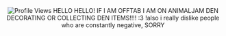 <div align="center"
 
![Profile Views](https://komarev.com/ghpvc/?username=RAB-IES&style=flat-square)
HELLO HELLO! IF I AM OFFTAB I AM ON ANIMALJAM DEN DECORATING OR COLLECTING DEN ITEMS!!!! :3 
!also i really dislike people who are constantly negative, SORRY





<!--
 
**RAB-IES/RAB-IES** is a ✨ _special_ ✨ repository because its `README.md` (this file) appears on your GitHub profile.

Here are some ideas to get you started:

- 🔭 I’m currently working on ...
- 🌱 I’m currently learning ...
- 👯 I’m looking to collaborate on ...
- 🤔 I’m looking for help with ...
- 💬 Ask me about ...
- 📫 How to reach me: ...
- 😄 Pronouns: ...
- ⚡ Fun fact: ...
-->
